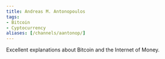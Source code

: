 ```yaml
---
title: Andreas M. Antonopoulos
tags:
- Bitcoin
- Cyptocurrency
aliases: [/channels/aantonop/]
---
```


Excellent explanations about Bitcoin and the Internet of Money.
